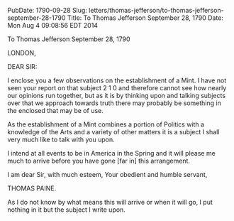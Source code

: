 PubDate: 1790-09-28
Slug: letters/thomas-jefferson/to-thomas-jefferson-september-28-1790
Title: To Thomas Jefferson  September 28, 1790
Date: Mon Aug  4 09:08:56 EDT 2014

   To Thomas Jefferson  September 28, 1790

   LONDON,

   DEAR SIR:

   I enclose you a few observations on the establishment of a Mint. I have
   not seen your report on that subject 2 1 0 and therefore cannot see how
   nearly our opinions run together, but as it is by thinking upon and
   talking subjects over that we approach towards truth there may probably be
   something in the enclosed that may be of use.

   As the establishment of a Mint combines a portion of Politics with a
   knowledge of the Arts and a variety of other matters it is a subject I
   shall very much like to talk with you upon.

   I intend at all events to be in America in the Spring and it will please
   me much to arrive before you have gone [far in] this arrangement.

   I am dear Sir, with much esteem, Your obedient and humble servant,

   THOMAS PAINE.

   As I do not know by what means this will arrive or when it will go, I put
   nothing in it but the subject I write upon.

    
